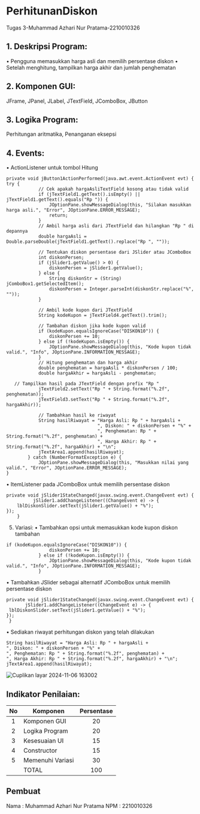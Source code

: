 # PerhitunanDiskon
 Tugas 3-Muhammad Azhari Nur Pratama-2210010326

## 1. Deskripsi Program:
• Pengguna memasukkan harga asli dan memilih persentase diskon
• Setelah menghitung, tampilkan harga akhir dan jumlah
penghematan

## 2. Komponen GUI: 
JFrame, JPanel, JLabel, JTextField, JComboBox, JButton
## 3. Logika Program: 
Perhitungan aritmatika, Penanganan eksepsi
## 4. Events:
• ActionListener untuk tombol Hitung
~~~
private void jButton1ActionPerformed(java.awt.event.ActionEvent evt) {                                         
try {
            // Cek apakah hargaAsliTextField kosong atau tidak valid
            if (jTextField1.getText().isEmpty() || jTextField1.getText().equals("Rp ")) {
                JOptionPane.showMessageDialog(this, "Silakan masukkan harga asli.", "Error", JOptionPane.ERROR_MESSAGE);
                return;
            }
            // Ambil harga asli dari JTextField dan hilangkan "Rp " di depannya
            double hargaAsli = Double.parseDouble(jTextField1.getText().replace("Rp ", ""));

            // Tentukan diskon persentase dari JSlider atau JComboBox
            int diskonPersen;
            if (jSlider1.getValue() > 0) {
                diskonPersen = jSlider1.getValue();
            } else {
                String diskonStr = (String) jComboBox1.getSelectedItem();
                diskonPersen = Integer.parseInt(diskonStr.replace("%", ""));
            }

            // Ambil kode kupon dari JTextField
            String kodeKupon = jTextField4.getText().trim();

            // Tambahan diskon jika kode kupon valid
            if (kodeKupon.equalsIgnoreCase("DISKON10")) {
                diskonPersen += 10;
            } else if (!kodeKupon.isEmpty()) {
                JOptionPane.showMessageDialog(this, "Kode kupon tidak valid.", "Info", JOptionPane.INFORMATION_MESSAGE);
            }
            // Hitung penghematan dan harga akhir
            double penghematan = hargaAsli * diskonPersen / 100;
            double hargaAkhir = hargaAsli - penghematan;

   // Tampilkan hasil pada JTextField dengan prefix "Rp "
            jTextField2.setText("Rp " + String.format("%.2f", penghematan));
            jTextField3.setText("Rp " + String.format("%.2f", hargaAkhir));

            // Tambahkan hasil ke riwayat
            String hasilRiwayat = "Harga Asli: Rp " + hargaAsli +
                                  ", Diskon: " + diskonPersen + "%" +
                                  ", Penghematan: Rp " + String.format("%.2f", penghematan) +
                                  ", Harga Akhir: Rp " + String.format("%.2f", hargaAkhir) + "\n";
            jTextArea1.append(hasilRiwayat);
        } catch (NumberFormatException e) {
            JOptionPane.showMessageDialog(this, "Masukkan nilai yang valid.", "Error", JOptionPane.ERROR_MESSAGE);
}
~~~
• ItemListener pada JComboBox untuk memilih persentase diskon
~~~
private void jSlider1StateChanged(javax.swing.event.ChangeEvent evt) {                                      
          jSlider1.addChangeListener((ChangeEvent e) -> {
    lblDiskonSlider.setText(jSlider1.getValue() + "%");
});
    } 
~~~
5. Variasi:
• Tambahkan opsi untuk memasukkan kode kupon diskon tambahan
~~~
if (kodeKupon.equalsIgnoreCase("DISKON10")) {
                diskonPersen += 10;
            } else if (!kodeKupon.isEmpty()) {
                JOptionPane.showMessageDialog(this, "Kode kupon tidak valid.", "Info", JOptionPane.INFORMATION_MESSAGE);
            }
   ~~~
• Tambahkan JSlider sebagai alternatif JComboBox untuk memilih persentase diskon
   ~~~
private void jSlider1StateChanged(javax.swing.event.ChangeEvent evt) {                                      
          jSlider1.addChangeListener((ChangeEvent e) -> {
    lblDiskonSlider.setText(jSlider1.getValue() + "%");
});
    } 
~~~
• Sediakan riwayat perhitungan diskon yang telah dilakukan
 ~~~
 String hasilRiwayat = "Harga Asli: Rp " + hargaAsli +
 ", Diskon: " + diskonPersen + "%" +
 ", Penghematan: Rp " + String.format("%.2f", penghematan) +
 ", Harga Akhir: Rp " + String.format("%.2f", hargaAkhir) + "\n";
 jTextArea1.append(hasilRiwayat);
 ~~~

![Cuplikan layar 2024-11-06 163002](https://github.com/user-attachments/assets/97f57466-43c8-4de1-88c7-2d368c4f490a)


## Indikator Penilaian:

| No  | Komponen         |  Persentase  |
| :-: | --------------   |   :-----:    |
|  1  | Komponen GUI     |    20    |
|  2  | Logika Program   |    20    |
|  3  | Kesesuaian UI    |    15    |
|  4  | Constructor      |    15    |
|  5  | Memenuhi Variasi |    30    |
|     | TOTAL        | 100 |

## Pembuat

Nama  : Muhammad Azhari Nur Pratama
NPM   : 2210010326


